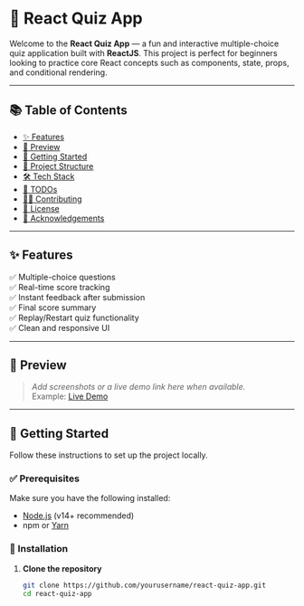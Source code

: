 # 🎯 React Quiz App

Welcome to the **React Quiz App** — a fun and interactive multiple-choice quiz application built with **ReactJS**. This project is perfect for beginners looking to practice core React concepts such as components, state, props, and conditional rendering.

---

## 📚 Table of Contents

- [✨ Features](#-features)
- [📸 Preview](#-preview)
- [🚀 Getting Started](#-getting-started)
- [📁 Project Structure](#-project-structure)
- [🛠️ Tech Stack](#️-tech-stack)
- [📌 TODOs](#-todos)
- [🧑‍💻 Contributing](#-contributing)
- [🪪 License](#-license)
- [🙏 Acknowledgements](#-acknowledgements)

---

## ✨ Features

✅ Multiple-choice questions  
✅ Real-time score tracking  
✅ Instant feedback after submission  
✅ Final score summary  
✅ Replay/Restart quiz functionality  
✅ Clean and responsive UI

---

## 📸 Preview

> _Add screenshots or a live demo link here when available._  
> Example: [Live Demo](https://yourdemo.vercel.app)

---

## 🚀 Getting Started

Follow these instructions to set up the project locally.

### ✅ Prerequisites

Make sure you have the following installed:

- [Node.js](https://nodejs.org/) (v14+ recommended)
- npm or [Yarn](https://yarnpkg.com/)

### 🔧 Installation

1. **Clone the repository**
   ```bash
   git clone https://github.com/yourusername/react-quiz-app.git
   cd react-quiz-app


